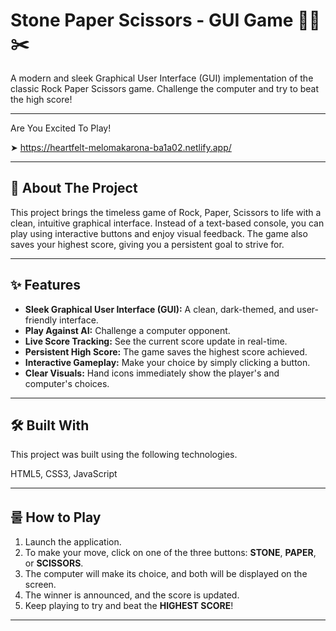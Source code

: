 # Stone Paper Scissors - GUI Game 🗿📄✂️

A modern and sleek Graphical User Interface (GUI) implementation of the classic Rock Paper Scissors game. Challenge the computer and try to beat the high score!

---

Are You Excited To Play!

➤ https://heartfelt-melomakarona-ba1a02.netlify.app/

---

## 🚀 About The Project

This project brings the timeless game of Rock, Paper, Scissors to life with a clean, intuitive graphical interface. Instead of a text-based console, you can play using interactive buttons and enjoy visual feedback. The game also saves your highest score, giving you a persistent goal to strive for.

---

## ✨ Features

* **Sleek Graphical User Interface (GUI):** A clean, dark-themed, and user-friendly interface.
* **Play Against AI:** Challenge a computer opponent.
* **Live Score Tracking:** See the current score update in real-time.
* **Persistent High Score:** The game saves the highest score achieved.
* **Interactive Gameplay:** Make your choice by simply clicking a button.
* **Clear Visuals:** Hand icons immediately show the player's and computer's choices.

---

## 🛠️ Built With

This project was built using the following technologies.

HTML5, CSS3, JavaScript

---


## 룰 How to Play

1.  Launch the application.
2.  To make your move, click on one of the three buttons: **STONE**, **PAPER**, or **SCISSORS**.
3.  The computer will make its choice, and both will be displayed on the screen.
4.  The winner is announced, and the score is updated.
5.  Keep playing to try and beat the **HIGHEST SCORE**!

---

